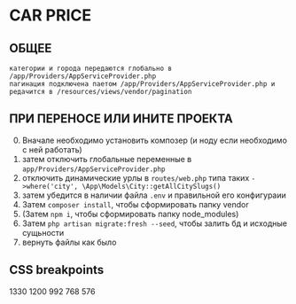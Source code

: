 # CAR PRICE

## ОБЩЕЕ
```
категории и города передаются глобально в /app/Providers/AppServiceProvider.php
пагинация подключена паетом /app/Providers/AppServiceProvider.php и редачится в /resources/views/vendor/pagination
```

## ПРИ ПЕРЕНОСЕ ИЛИ ИНИТЕ ПРОЕКТА
0. Вначале необходимо установить композер (и ноду если необходимо с ней работать)
1. затем отключить глобальные переменные в `app/Providers/AppServiceProvider.php`
2. отключить динамические урлы в `routes/web.php` типа таких `->where('city', \App\Models\City::getAllCitySlugs()`
3. затем убедится в наличии файла `.env` и правильной его конфигураии
4. Затем `composer install`, чтобы сформировать папку vendor
5. (Затем `npm i`, чтобы сформировать папку node_modules)
6. Затем `php artisan migrate:fresh --seed`, чтобы залить бд и исходные сущьности
7. вернуть файлы как было

## CSS breakpoints
1330 1200 992 768 576

